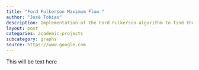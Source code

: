 ```yaml
---
title: "Ford Fulkerson Maximum Flow "
author: "José Tobias"
description: Implementation of the Ford Fulkerson algorithm to find the maximum flow in between two graph vertexes
layout: post
categories: academic-projects
subcategory: graphs
source: https://www.google.com
---
```


This will be text here